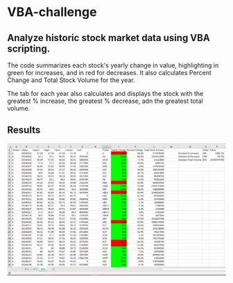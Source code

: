 # VBA-challenge

## Analyze historic stock market data using VBA scripting.

The code summarizes each stock's yearly change in value, highlighting in green for increases, and in red for decreases. It also calculates Percent Change and Total Stock Volume for the year.

The tab for each year also calculates and displays the stock with the greatest % increase, the greatest % decrease, adn the greatest total volume.

## Results

![2014 Data](/images/2014StockData.PNG)
